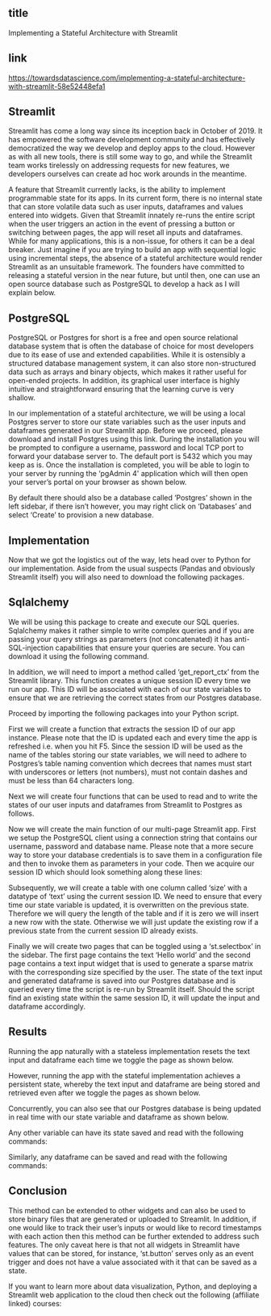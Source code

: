 ## title

Implementing a Stateful Architecture with Streamlit

## link

https://towardsdatascience.com/implementing-a-stateful-architecture-with-streamlit-58e52448efa1

## Streamlit

Streamlit has come a long way since its inception back in October of 2019. It has empowered the software development community and has effectively democratized the way we develop and deploy apps to the cloud. However as with all new tools, there is still some way to go, and while the Streamlit team works tirelessly on addressing requests for new features, we developers ourselves can create ad hoc work arounds in the meantime.

A feature that Streamlit currently lacks, is the ability to implement programmable state for its apps. In its current form, there is no internal state that can store volatile data such as user inputs, dataframes and values entered into widgets. Given that Streamlit innately re-runs the entire script when the user triggers an action in the event of pressing a button or switching between pages, the app will reset all inputs and dataframes. While for many applications, this is a non-issue, for others it can be a deal breaker. Just imagine if you are trying to build an app with sequential logic using incremental steps, the absence of a stateful architecture would render Streamlit as an unsuitable framework. The founders have committed to releasing a stateful version in the near future, but until then, one can use an open source database such as PostgreSQL to develop a hack as I will explain below.

## PostgreSQL

PostgreSQL or Postgres for short is a free and open source relational database system that is often the database of choice for most developers due to its ease of use and extended capabilities. While it is ostensibly a structured database management system, it can also store non-structured data such as arrays and binary objects, which makes it rather useful for open-ended projects. In addition, its graphical user interface is highly intuitive and straightforward ensuring that the learning curve is very shallow.

In our implementation of a stateful architecture, we will be using a local Postgres server to store our state variables such as the user inputs and dataframes generated in our Streamlit app. Before we proceed, please download and install Postgres using this link. During the installation you will be prompted to configure a username, password and local TCP port to forward your database server to. The default port is 5432 which you may keep as is. Once the installation is completed, you will be able to login to your server by running the ‘pgAdmin 4' application which will then open your server’s portal on your browser as shown below.

By default there should also be a database called ‘Postgres’ shown in the left sidebar, if there isn’t however, you may right click on ‘Databases’ and select ‘Create’ to provision a new database.

## Implementation

Now that we got the logistics out of the way, lets head over to Python for our implementation. Aside from the usual suspects (Pandas and obviously Streamlit itself) you will also need to download the following packages.

## Sqlalchemy

We will be using this package to create and execute our SQL queries. Sqlalchemy makes it rather simple to write complex queries and if you are passing your query strings as parameters (not concatenated) it has anti-SQL-injection capabilities that ensure your queries are secure. You can download it using the following command.

In addition, we will need to import a method called ‘get_report_ctx’ from the Streamlit library. This function creates a unique session ID every time we run our app. This ID will be associated with each of our state variables to ensure that we are retrieving the correct states from our Postgres database.

Proceed by importing the following packages into your Python script.

First we will create a function that extracts the session ID of our app instance. Please note that the ID is updated each and every time the app is refreshed i.e. when you hit F5. Since the session ID will be used as the name of the tables storing our state variables, we will need to adhere to Postgres’s table naming convention which decrees that names must start with underscores or letters (not numbers), must not contain dashes and must be less than 64 characters long.

Next we will create four functions that can be used to read and to write the states of our user inputs and dataframes from Streamlit to Postgres as follows.

Now we will create the main function of our multi-page Streamlit app. First we setup the PostgreSQL client using a connection string that contains our username, password and database name. Please note that a more secure way to store your database credentials is to save them in a configuration file and then to invoke them as parameters in your code. Then we acquire our session ID which should look something along these lines:

Subsequently, we will create a table with one column called ‘size’ with a datatype of ‘text’ using the current session ID. We need to ensure that every time our state variable is updated, it is overwritten on the previous state. Therefore we will query the length of the table and if it is zero we will insert a new row with the state. Otherwise we will just update the existing row if a previous state from the current session ID already exists.

Finally we will create two pages that can be toggled using a ‘st.selectbox’ in the sidebar. The first page contains the text ‘Hello world’ and the second page contains a text input widget that is used to generate a sparse matrix with the corresponding size specified by the user. The state of the text input and generated dataframe is saved into our Postgres database and is queried every time the script is re-run by Streamlit itself. Should the script find an existing state within the same session ID, it will update the input and dataframe accordingly.

## Results

Running the app naturally with a stateless implementation resets the text input and dataframe each time we toggle the page as shown below.

However, running the app with the stateful implementation achieves a persistent state, whereby the text input and dataframe are being stored and retrieved even after we toggle the pages as shown below.

Concurrently, you can also see that our Postgres database is being updated in real time with our state variable and dataframe as shown below.

Any other variable can have its state saved and read with the following commands:

Similarly, any dataframe can be saved and read with the following commands:

## Conclusion

This method can be extended to other widgets and can also be used to store binary files that are generated or uploaded to Streamlit. In addition, if one would like to track their user’s inputs or would like to record timestamps with each action then this method can be further extended to address such features. The only caveat here is that not all widgets in Streamlit have values that can be stored, for instance, ‘st.button’ serves only as an event trigger and does not have a value associated with it that can be saved as a state.

If you want to learn more about data visualization, Python, and deploying a Streamlit web application to the cloud then check out the following (affiliate linked) courses:
